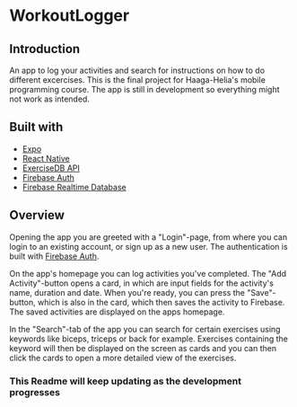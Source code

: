 # WorkoutLogger

## Introduction
An app to log your activities and search for instructions on how to do different excercises. This is the final project for Haaga-Helia's mobile programming course. The app is still in development so everything might not work as intended.

## Built with
- [Expo](https://expo.dev/)
- [React Native](https://reactnative.dev/)
- [ExerciseDB API](https://rapidapi.com/justin-WFnsXH_t6/api/exercisedb)
- [Firebase Auth](https://firebase.google.com/docs/auth)
- [Firebase Realtime Database](https://firebase.google.com/docs/database)

## Overview
Opening the app you are greeted with a "Login"-page, from where you can login to an existing account, or sign up as a new user. The authentication is built with [Firebase Auth](https://firebase.google.com/docs/auth).

On the app's homepage you can log activities you've completed. The "Add Activity"-button opens a card, in which are input fields for the activity's name, duration and date. When you're ready, you can press the "Save"-button, which is also in the card, which then saves the activity to Firebase. The saved activities are displayed on the apps homepage.

In the "Search"-tab of the app you can search for certain exercises using keywords like biceps, triceps or back for example. Exercises containing the keyword will then be displayed on the screen as cards and you can then click the cards to open a more detailed view of the exercises.

### This Readme will keep updating as the development progresses
